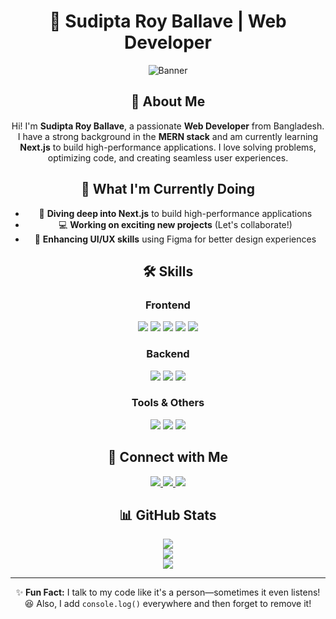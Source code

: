 <div align="center">

# 🌟 Sudipta Roy Ballave | Web Developer  

![Banner](https://i.ibb.co.com/tT3c1S42/Banner.png)  

## 👋 About Me  
Hi! I'm **Sudipta Roy Ballave**, a passionate **Web Developer** from Bangladesh. I have a strong background in the **MERN stack** and am currently learning **Next.js** to build high-performance applications. I love solving problems, optimizing code, and creating seamless user experiences.  

## 🚀 What I'm Currently Doing  
- 🚀 **Diving deep into Next.js** to build high-performance applications  
- 💻 **Working on exciting new projects** (Let's collaborate!)  
- 🎨 **Enhancing UI/UX skills** using Figma for better design experiences  

## 🛠 Skills  

### **Frontend**  
<p align="center">
  <img src="https://img.shields.io/badge/React-61DAFB?style=for-the-badge&logo=react&logoColor=black" />
  <img src="https://img.shields.io/badge/Next.js-000000?style=for-the-badge&logo=nextdotjs&logoColor=white" />
  <img src="https://img.shields.io/badge/JavaScript-F7DF1E?style=for-the-badge&logo=javascript&logoColor=black" />
  <img src="https://img.shields.io/badge/HTML5-E34F26?style=for-the-badge&logo=html5&logoColor=white" />
  <img src="https://img.shields.io/badge/CSS3-1572B6?style=for-the-badge&logo=css3&logoColor=white" />
</p>  

### **Backend**  
<p align="center">
  <img src="https://img.shields.io/badge/Node.js-339933?style=for-the-badge&logo=nodedotjs&logoColor=white" />
  <img src="https://img.shields.io/badge/Express.js-000000?style=for-the-badge&logo=express&logoColor=white" />
  <img src="https://img.shields.io/badge/MongoDB-47A248?style=for-the-badge&logo=mongodb&logoColor=white" />
</p>  

### **Tools & Others**  
<p align="center">
  <img src="https://img.shields.io/badge/Git-F05032?style=for-the-badge&logo=git&logoColor=white" />
  <img src="https://img.shields.io/badge/GitHub-181717?style=for-the-badge&logo=github&logoColor=white" />
  <img src="https://img.shields.io/badge/Figma-F24E1E?style=for-the-badge&logo=figma&logoColor=white" />
</p>  

## 🔗 Connect with Me  
<p align="center">
  <a href="https://github.com/SudiptaRoyBallave">
    <img src="https://img.shields.io/badge/GitHub-181717?style=for-the-badge&logo=github&logoColor=white" />
  </a>
  <a href="https://www.linkedin.com/in/sudipta-roy-ballave-4b9757259/">
    <img src="https://img.shields.io/badge/LinkedIn-0A66C2?style=for-the-badge&logo=linkedin&logoColor=white" />
  </a>
  <a href="https://www.facebook.com/ballave.sudipta">
    <img src="https://img.shields.io/badge/Facebook-1877F2?style=for-the-badge&logo=facebook&logoColor=white" />
  </a>
</p>  

## 📊 GitHub Stats  
<p align="center">
  <img src="https://github-readme-stats.vercel.app/api?username=SudiptaRoyBallave&show_icons=true&theme=tokyonight" />
  <br>
  <img src="https://github-readme-stats.vercel.app/api/top-langs/?username=SudiptaRoyBallave&layout=compact&theme=tokyonight" />
  <br>
  <img src="https://github-readme-streak-stats.herokuapp.com/?user=SudiptaRoyBallave&theme=tokyonight" />
</p>  

---

✨ **Fun Fact:** I talk to my code like it's a person—sometimes it even listens! 😆 Also, I add `console.log()` everywhere and then forget to remove it!  

</div>
